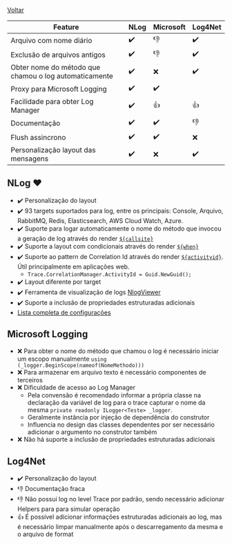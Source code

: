 [Voltar](/README.md)

| Feature                                               | NLog                  | Microsoft             | Log4Net               |
|-------------------------------------------------------|-----------------------|-----------------------|-----------------------|
| Arquivo com nome diário                               | :heavy_check_mark:    | :-1:                  | :heavy_check_mark:    |
| Exclusão de arquivos antigos                          | :heavy_check_mark:    | :-1:                  | :heavy_check_mark:    |
| Obter nome do método que chamou o log automaticamente | :heavy_check_mark:    | :x:                   | :heavy_check_mark:    |
| Proxy para Microsoft Logging                          | :heavy_check_mark:    | :heavy_check_mark:    |                       |
| Facilidade para obter Log Manager                     | :heavy_check_mark:    | :+1:                  | :+1:                  |
| Documentação                                          | :heavy_check_mark:    | :heavy_check_mark:    | :-1:                  |
| Flush assincrono                                      | :heavy_check_mark:    | :heavy_check_mark:    | :x:                   |
| Personalização layout das mensagens                   | :heavy_check_mark:    | :x:                   | :heavy_check_mark:    |

## NLog :heart:

- :heavy_check_mark: Personalização do layout
- :heavy_check_mark: 93 targets suportados para log, entre os principais: Console, Arquivo, RabbitMQ, Redis, Elasticsearch, AWS Cloud Watch, Azure.
- :heavy_check_mark: Suporte para logar automaticamente o nome do método que invocou a geração de log através do render [`${callsite}`](https://github.com/NLog/NLog/wiki/Callsite-Layout-Renderer)
- :heavy_check_mark: Suporte a layout com condicionais através do render [`${when}`](https://github.com/NLog/NLog/wiki/When-Layout-Renderer)
- :heavy_check_mark: Suporte ao pattern de Correlation Id através do render [`${activityid}`](https://github.com/NLog/NLog/wiki/Trace-Activity-Id-Layout-Renderer). Útil principalmente em aplicações web.
  - ```Trace.CorrelationManager.ActivityId = Guid.NewGuid();```
- :heavy_check_mark: Layout diferente por target
- :heavy_check_mark: Ferramenta de visualização de logs [NlogViewer](https://github.com/dojo90/NLogViewer)
- :heavy_check_mark: Suporte a inclusão de propriedades estruturadas adicionais
- [Lista completa de configurações](https://nlog-project.org/config/?tab=layout-renderers)
 

## Microsoft Logging

- :x: Para obter o nome do método que chamou o log é necessário iniciar um escopo manualmente ```using (_logger.BeginScope(nameof(NomeMethodo)))```
- :x: Para armazenar em arquivo texto é necessário componentes de terceiros
- :x: Dificuldade de acesso ao Log Manager
  - Pela convensão é recomendado informar a própria classe na declaração da variável de log para o trace capturar o nome da mesma ```private readonly ILogger<Teste> _logger```. 
  - Geralmente instância por injeção de dependência do construtor
  - Influencia no design das classes dependentes por ser necessário adicionar o argumento no construtor também
 - :x: Não há suporte a inclusão de propriedades estruturadas adicionais

## Log4Net

- :heavy_check_mark: Personalização do layout
- :-1: Documentação fraca
- :-1: Não possui log no level Trace por padrão, sendo necessário adicionar Helpers para para simular operação
- :+1: É possível adicionar informações estruturadas adicionais ao log, mas é necessário limpar manualmente após o descarregamento da mesma e o arquivo de format
